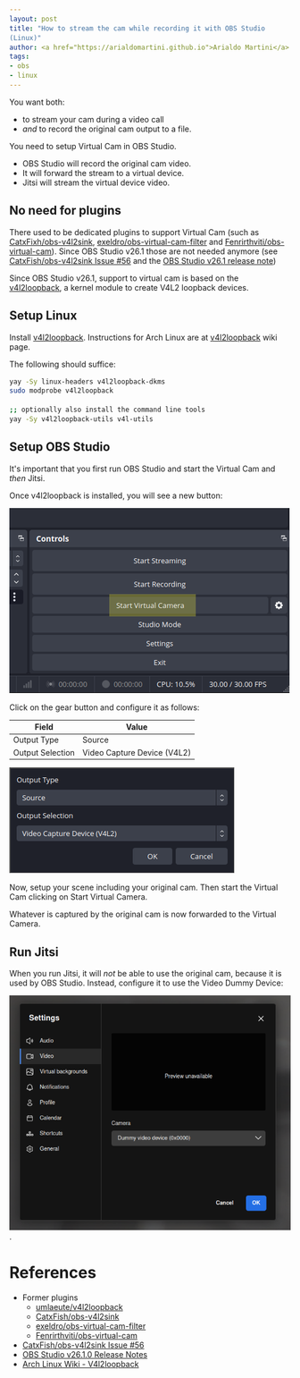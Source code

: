 ```yaml
---
layout: post
title: "How to stream the cam while recording it with OBS Studio
(Linux)"
author: <a href="https://arialdomartini.github.io">Arialdo Martini</a>
tags:
- obs
- linux
---
```

You want both:

* to stream your cam during a video call
* *and* to record the original cam output to a file.

You need to setup Virtual Cam in OBS Studio.

* OBS Studio will record the original cam video.
* It will forward the stream to a virtual device.
* Jitsi will stream the virtual device video.

<!--more-->

## No need for plugins
There used to be dedicated plugins to support Virtual Cam (such as
[CatxFixh/obs-v4l2sink][obs-v4l2sink],
[exeldro/obs-virtual-cam-filter][exeldro] and
[Fenrirthviti/obs-virtual-cam][obs-virtual-cam]). Since OBS Studio
v26.1 those are not needed anymore (see [CatxFish/obs-v4l2sink Issue
#56][issue-56] and the [OBS Studio v26.1 release note][release-note])

Since OBS Studio v26.1, support to virtual cam is based on the
[v4l2loopback][v4l2loopback], a kernel module to create V4L2 loopback devices.

## Setup Linux
Install [v4l2loopback][v4l2loopback]. Instructions for Arch Linux are
at [v4l2loopback][arch-linux-wiki] wiki page.

The following should suffice:

```bash
yay -Sy linux-headers v4l2loopback-dkms
sudo modprobe v4l2loopback

;; optionally also install the command line tools
yay -Sy v4l2loopback-utils v4l-utils
```

## Setup OBS Studio
It's important that you first run OBS Studio and start the Virtual Cam
and *then* Jitsi.

Once v4l2loopback is installed, you will see a new button:

![Start Virtual Cam](static/img/obs-virtual-cam/obs-start-virtual-camera.png)

Click on the gear button and configure it as follows:

| Field            | Value                       |
|------------------|-----------------------------|
| Output Type      | Source                      |
| Output Selection | Video Capture Device (V4L2) |

![Configure Virtual Cam](static/img/obs-virtual-cam/configure-virtual-cam.png)


Now, setup your scene including your original cam. Then start the
Virtual Cam clicking on Start Virtual Camera.

Whatever is captured by the original cam is now forwarded to the
Virtual Camera.

## Run Jitsi
When you run Jitsi, it will *not* be able to use the original cam,
because it is used by OBS Studio. Instead, configure it to use the
Video Dummy Device:

![Jitsi Settings](static/img/obs-virtual-cam/jitsi-settings.png).

# References
* Former plugins
  * [umlaeute/v4l2loopback][v4l2loopback]
  * [CatxFish/obs-v4l2sink][obs-v4l2sink]
  * [exeldro/obs-virtual-cam-filter][exeldro]
  * [Fenrirthviti/obs-virtual-cam][obs-virtual-cam]
* [CatxFish/obs-v4l2sink Issue #56][issue-56]
* [OBS Studio v26.1.0 Release Notes][release-note]
* [Arch Linux Wiki - V4l2loopback][arch-linux-wiki]

[v4l2loopback]: https://github.com/umlaeute/v4l2loopback
[obs-v4l2sink]: https://github.com/CatxFish/obs-v4l2sink
[exeldro]: https://github.com/exeldro/obs-virtual-cam-filter
[obs-virtual-cam]: https://github.com/Fenrirthviti/obs-virtual-cam
[issue-56]: https://github.com/CatxFish/obs-v4l2sink/issues/56#issuecomment-753191690
[release-note]: https://github.com/obsproject/obs-studio/releases/tag/26.1.0
[arch-linux-wiki]: https://wiki.archlinux.org/title/V4l2loopback


